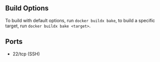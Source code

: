 ## Build Options

To build with default options, run `docker buildx bake`, to build a specific target, run `docker buildx bake <target>`.

## Ports

- 22/tcp (SSH)
